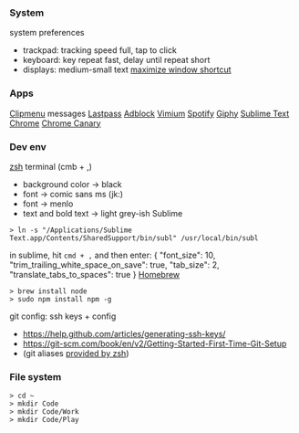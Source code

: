 ### System
system preferences
- trackpad: tracking speed full, tap to click
- keyboard: key repeat fast, delay until repeat short
- displays: medium-small text
[maximize window shortcut](http://superuser.com/questions/718600/keyboard-shortcut-to-maximize-current-window-application-in-osx)

### Apps
[Clipmenu](http://www.clipmenu.com/)
messages
[Lastpass](https://chrome.google.com/webstore/detail/lastpass-free-password-ma/hdokiejnpimakedhajhdlcegeplioahd?hl=en-US)
[Adblock](https://chrome.google.com/webstore/detail/adblock/gighmmpiobklfepjocnamgkkbiglidom/related?hl=en)
[Vimium](https://chrome.google.com/webstore/detail/vimium/dbepggeogbaibhgnhhndojpepiihcmeb?hl=en)
[Spotify](https://www.spotify.com/us/download/mac/)
[Giphy](https://chrome.google.com/webstore/detail/giphy-for-chrome/jlleokkdhkflpmghiioglgmnminbekdi?hl=en)
[Sublime Text](https://www.sublimetext.com/)
[Chrome](https://www.google.com/chrome/browser/desktop/)
[Chrome Canary](https://www.google.com/chrome/browser/canary.html)

### Dev env
[zsh](https://github.com/robbyrussell/oh-my-zsh#manual-installation)
terminal (cmb + ,)
- background color -> black
- font -> comic sans ms (jk:)
- font -> menlo
- text and bold text -> light grey-ish
Sublime
```
> ln -s "/Applications/Sublime Text.app/Contents/SharedSupport/bin/subl" /usr/local/bin/subl
```
in sublime, hit `cmd + ,` and then enter:
{
  "font_size": 10,
  "trim_trailing_white_space_on_save": true,
  "tab_size": 2,
  "translate_tabs_to_spaces": true
}
[Homebrew](http://brew.sh/)
```
> brew install node
> sudo npm install npm -g
```
git config: ssh keys + config
- https://help.github.com/articles/generating-ssh-keys/
- https://git-scm.com/book/en/v2/Getting-Started-First-Time-Git-Setup
- (git aliases [provided by zsh](https://github.com/robbyrussell/oh-my-zsh/blob/master/plugins/git/git.plugin.zsh))

### File system
```
> cd ~
> mkdir Code
> mkdir Code/Work
> mkdir Code/Play
```
